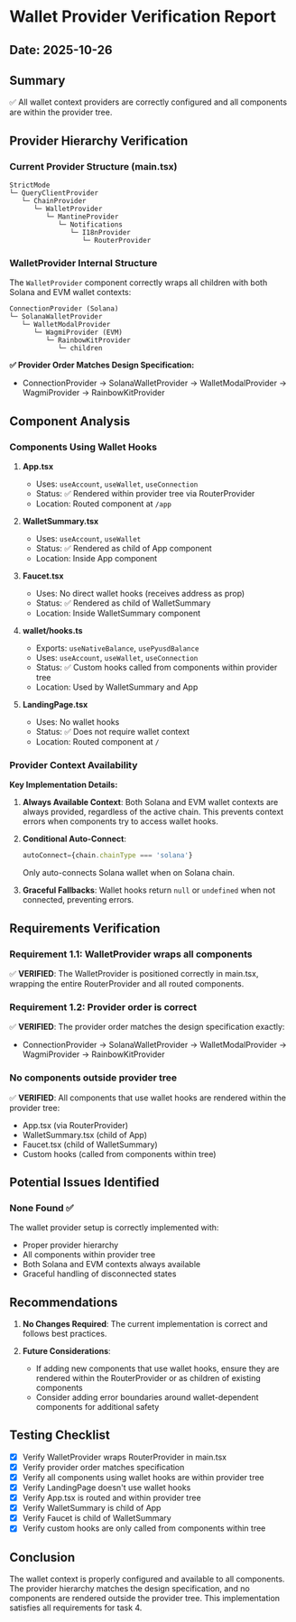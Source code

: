 # Wallet Provider Verification Report

## Date: 2025-10-26

## Summary
✅ All wallet context providers are correctly configured and all components are within the provider tree.

## Provider Hierarchy Verification

### Current Provider Structure (main.tsx)

```
StrictMode
└─ QueryClientProvider
   └─ ChainProvider
      └─ WalletProvider
         └─ MantineProvider
            └─ Notifications
               └─ I18nProvider
                  └─ RouterProvider
```

### WalletProvider Internal Structure

The `WalletProvider` component correctly wraps all children with both Solana and EVM wallet contexts:

```
ConnectionProvider (Solana)
└─ SolanaWalletProvider
   └─ WalletModalProvider
      └─ WagmiProvider (EVM)
         └─ RainbowKitProvider
            └─ children
```

**✅ Provider Order Matches Design Specification:**
- ConnectionProvider → SolanaWalletProvider → WalletModalProvider → WagmiProvider → RainbowKitProvider

## Component Analysis

### Components Using Wallet Hooks

1. **App.tsx**
   - Uses: `useAccount`, `useWallet`, `useConnection`
   - Status: ✅ Rendered within provider tree via RouterProvider
   - Location: Routed component at `/app`

2. **WalletSummary.tsx**
   - Uses: `useAccount`, `useWallet`
   - Status: ✅ Rendered as child of App component
   - Location: Inside App component

3. **Faucet.tsx**
   - Uses: No direct wallet hooks (receives address as prop)
   - Status: ✅ Rendered as child of WalletSummary
   - Location: Inside WalletSummary component

4. **wallet/hooks.ts**
   - Exports: `useNativeBalance`, `usePyusdBalance`
   - Uses: `useAccount`, `useWallet`, `useConnection`
   - Status: ✅ Custom hooks called from components within provider tree
   - Location: Used by WalletSummary and App

5. **LandingPage.tsx**
   - Uses: No wallet hooks
   - Status: ✅ Does not require wallet context
   - Location: Routed component at `/`

### Provider Context Availability

**Key Implementation Details:**

1. **Always Available Context**: Both Solana and EVM wallet contexts are always provided, regardless of the active chain. This prevents context errors when components try to access wallet hooks.

2. **Conditional Auto-Connect**: 
   ```typescript
   autoConnect={chain.chainType === 'solana'}
   ```
   Only auto-connects Solana wallet when on Solana chain.

3. **Graceful Fallbacks**: Wallet hooks return `null` or `undefined` when not connected, preventing errors.

## Requirements Verification

### Requirement 1.1: WalletProvider wraps all components
✅ **VERIFIED**: The WalletProvider is positioned correctly in main.tsx, wrapping the entire RouterProvider and all routed components.

### Requirement 1.2: Provider order is correct
✅ **VERIFIED**: The provider order matches the design specification exactly:
- ConnectionProvider → SolanaWalletProvider → WalletModalProvider → WagmiProvider → RainbowKitProvider

### No components outside provider tree
✅ **VERIFIED**: All components that use wallet hooks are rendered within the provider tree:
- App.tsx (via RouterProvider)
- WalletSummary.tsx (child of App)
- Faucet.tsx (child of WalletSummary)
- Custom hooks (called from components within tree)

## Potential Issues Identified

### None Found ✅

The wallet provider setup is correctly implemented with:
- Proper provider hierarchy
- All components within provider tree
- Both Solana and EVM contexts always available
- Graceful handling of disconnected states

## Recommendations

1. **No Changes Required**: The current implementation is correct and follows best practices.

2. **Future Considerations**:
   - If adding new components that use wallet hooks, ensure they are rendered within the RouterProvider or as children of existing components
   - Consider adding error boundaries around wallet-dependent components for additional safety

## Testing Checklist

- [x] Verify WalletProvider wraps RouterProvider in main.tsx
- [x] Verify provider order matches specification
- [x] Verify all components using wallet hooks are within provider tree
- [x] Verify LandingPage doesn't use wallet hooks
- [x] Verify App.tsx is routed and within provider tree
- [x] Verify WalletSummary is child of App
- [x] Verify Faucet is child of WalletSummary
- [x] Verify custom hooks are only called from components within tree

## Conclusion

The wallet context is properly configured and available to all components. The provider hierarchy matches the design specification, and no components are rendered outside the provider tree. This implementation satisfies all requirements for task 4.
